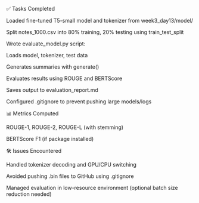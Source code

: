 ✅ Tasks Completed

Loaded fine-tuned T5-small model and tokenizer from week3_day13/model/

Split notes_1000.csv into 80% training, 20% testing using train_test_split

Wrote evaluate_model.py script:

Loads model, tokenizer, test data

Generates summaries with generate()

Evaluates results using ROUGE and BERTScore

Saves output to evaluation_report.md

Configured .gitignore to prevent pushing large models/logs

📊 Metrics Computed

ROUGE-1, ROUGE-2, ROUGE-L (with stemming)

BERTScore F1 (if package installed)

🛠️ Issues Encountered

Handled tokenizer decoding and GPU/CPU switching

Avoided pushing .bin files to GitHub using .gitignore

Managed evaluation in low-resource environment (optional batch size reduction needed)


